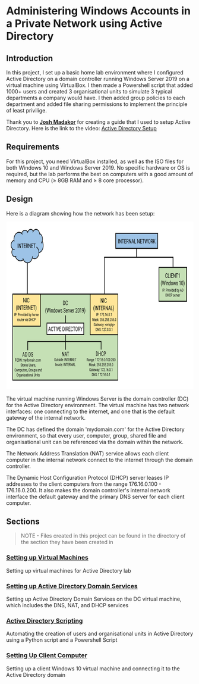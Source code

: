 # Administering Windows Accounts in a Private Network using Active Directory

## Introduction

In this project, I set up a basic home lab environment where I configured Active Directory on a domain controller running Windows Server 2019 on a virtual machine using VirtualBox. I then made a Powershell script that added 1000+ users and created 3 organisational units to simulate 3 typical departments a company would have. I then added group policies to each department and added file sharing permissions to implement the principle of least privilige.

Thank you to [**Josh Madakor**](https://www.youtube.com/@JoshMadakor) for creating a guide that I used to setup Active Directory. Here is the link to the video: [Active Directory Setup](https://www.youtube.com/watch?v=MHsI8hJmggI)

## Requirements

For this project, you need VirtualBox installed, as well as the ISO files for both Windows 10 and Windows Server 2019. No specific hardware or OS is required, but the lab performs the best on computers with a good amount of memory and CPU (≥ 8GB RAM and ≥ 8 core processor).

## Design

Here is a diagram showing how the network has been setup:

<p align="center">
<img src="./images/ad_lab_setup.jpg" alt="Active Directory Lab Setup Diagram" height="450px">
</p>

The virtual machine running Windows Server is the domain controller (DC) for the Active Directory environment. The virtual machine has two network interfaces: one connecting to the internet, and one that is the default gateway of the internal network.

The DC has defined the domain 'mydomain.com' for the Active Directory environment, so that every user, computer, group, shared file and organisational unit can be referenced via the domain within the network.

The Network Address Translation (NAT) service allows each client computer in the internal network connect to the internet through the domain controller.

The Dynamic Host Configuration Protocol (DHCP) server leases IP addresses to the client computers from the range 176.16.0.100 - 176.16.0.200. It also makes the domain controller's internal network interface the default gateway and the primary DNS server for each client computer.

## Sections

> NOTE - Files created in this project can be found in the directory of the section they have been created in

### [Setting up Virtual Machines](./contents/virtual_machine_setup/)

Setting up virtual machines for Active Directory lab

### [Setting up Active Directory Domain Services](./contents/active_directory_setup/)

Setting up Active Directory Domain Services on the DC virtual machine, which includes the DNS, NAT, and DHCP services

### [Active Directory Scripting](./contents/active_directory_scripts/)

Automating the creation of users and organisational units in Active Directory using a Python script and a Powershell Script

### [Setting Up Client Computer](./contents/client_setup/)

Setting up a client Windows 10 virtual machine and connecting it to the Active Directory domain